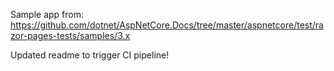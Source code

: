 Sample app from: https://github.com/dotnet/AspNetCore.Docs/tree/master/aspnetcore/test/razor-pages-tests/samples/3.x

Updated readme to trigger CI pipeline!